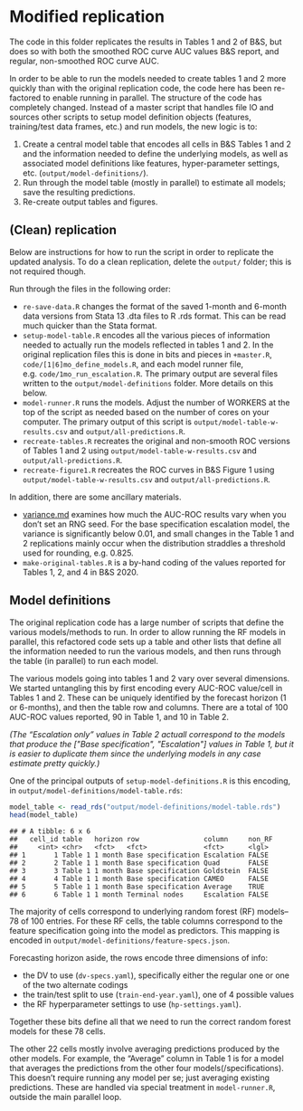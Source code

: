 Modified replication
================

The code in this folder replicates the results in Tables 1 and 2 of
B\&S, but does so with both the smoothed ROC curve AUC values B\&S
report, and regular, non-smoothed ROC curve AUC.

In order to be able to run the models needed to create tables 1 and 2
more quickly than with the original replication code, the code here has
been re-factored to enable running in parallel. The structure of the
code has completely changed. Instead of a master script that handles
file IO and sources other scripts to setup model definition objects
(features, training/test data frames, etc.) and run models, the new
logic is to:

1.  Create a central model table that encodes all cells in B\&S Tables 1
    and 2 and the information needed to define the underlying models, as
    well as associated model definitions like features, hyper-parameter
    settings, etc. (`output/model-definitions/`).
2.  Run through the model table (mostly in parallel) to estimate all
    models; save the resulting predictions.
3.  Re-create output tables and figures.

## (Clean) replication

Below are instructions for how to run the script in order to replicate
the updated analysis. To do a clean replication, delete the `output/`
folder; this is not required though.

Run through the files in the following order:

  - `re-save-data.R` changes the format of the saved 1-month and 6-month
    data versions from Stata 13 .dta files to R .rds format. This can be
    read much quicker than the Stata format.
  - `setup-model-table.R` encodes all the various pieces of information
    needed to actually run the models reflected in tables 1 and 2. In
    the original replication files this is done in bits and pieces in
    `+master.R`, `code/[1|6]mo_define_models.R`, and each model runner
    file, e.g. `code/1mo_run_escalation.R`. The primary output are
    several files written to the `output/model-definitions` folder. More
    details on this below.
  - `model-runner.R` runs the models. Adjust the number of WORKERS at
    the top of the script as needed based on the number of cores on your
    computer. The primary output of this script is
    `output/model-table-w-results.csv` and `output/all-predictions.R`.
  - `recreate-tables.R` recreates the original and non-smooth ROC
    versions of Tables 1 and 2 using `output/model-table-w-results.csv`
    and `output/all-predictions.R`.
  - `recreate-figure1.R` recreates the ROC curves in B\&S Figure 1 using
    `output/model-table-w-results.csv` and `output/all-predictions.R`.

In addition, there are some ancillary materials.

  - [variance.md](variance.md) examines how much the AUC-ROC results
    vary when you don’t set an RNG seed. For the base specification
    escalation model, the variance is significantly below 0.01, and
    small changes in the Table 1 and 2 replications mainly occur when
    the distribution straddles a threshold used for rounding,
    e.g. 0.825.
  - `make-original-tables.R` is a by-hand coding of the values reported
    for Tables 1, 2, and 4 in B\&S 2020.

## Model definitions

The original replication code has a large number of scripts that define
the various models/methods to run. In order to allow running the RF
models in parallel, this refactored code sets up a table and other lists
that define all the information needed to run the various models, and
then runs through the table (in parallel) to run each model.

The various models going into tables 1 and 2 vary over several
dimensions. We started untangling this by first encoding every AUC-ROC
value/cell in Tables 1 and 2. These can be uniquely identified by the
forecast horizon (1 or 6-months), and then the table row and columns.
There are a total of 100 AUC-ROC values reported, 90 in Table 1, and 10
in Table 2.

*(The “Escalation only” values in Table 2 actuall correspond to the
models that produce the \["Base specification", "Escalation"\] values in
Table 1, but it is easier to duplicate them since the underlying models
in any case estimate pretty quickly.)*

One of the principal outputs of `setup-model-definitions.R` is this
encoding, in `output/model-definitions/model-table.rds`:

``` r
model_table <- read_rds("output/model-definitions/model-table.rds")
head(model_table)
```

    ## # A tibble: 6 x 6
    ##   cell_id table   horizon row                column     non_RF
    ##     <int> <chr>   <fct>   <fct>              <fct>      <lgl> 
    ## 1       1 Table 1 1 month Base specification Escalation FALSE 
    ## 2       2 Table 1 1 month Base specification Quad       FALSE 
    ## 3       3 Table 1 1 month Base specification Goldstein  FALSE 
    ## 4       4 Table 1 1 month Base specification CAMEO      FALSE 
    ## 5       5 Table 1 1 month Base specification Average    TRUE  
    ## 6       6 Table 1 1 month Terminal nodes     Escalation FALSE

The majority of cells correspond to underlying random forest (RF)
models–78 of 100 entries. For these RF cells, the table columns
correspond to the feature specification going into the model as
predictors. This mapping is encoded in
`output/model-definitions/feature-specs.json`.

Forecasting horizon aside, the rows encode three dimensions of info:

  - the DV to use (`dv-specs.yaml`), specifically either the regular one
    or one of the two alternate codings
  - the train/test split to use (`train-end-year.yaml`), one of 4
    possible values
  - the RF hyperparameter settings to use (`hp-settings.yaml`).

Together these bits define all that we need to run the correct random
forest models for these 78 cells.

The other 22 cells mostly involve averaging predictions produced by the
other models. For example, the “Average” column in Table 1 is for a
model that averages the predictions from the other four
models(/specifications). This doesn’t require running any model per se;
just averaging existing predictions. These are handled via special
treatment in `model-runner.R`, outside the main parallel loop.
